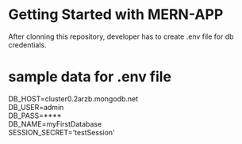 # Getting Started with MERN-APP

After clonning this repository, developer has to create .env file for db credentials.

# sample data for .env file

DB_HOST=cluster0.2arzb.mongodb.net </br>
DB_USER=admin  </br>
DB_PASS=****    </br>
DB_NAME=myFirstDatabase  </br>
SESSION_SECRET='testSession' </br>
